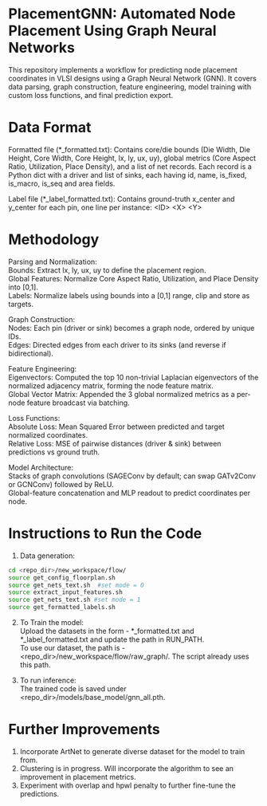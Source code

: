 # PlacementGNN: Automated Node Placement Using Graph Neural Networks

This repository implements a workflow for predicting node placement coordinates in VLSI designs using a Graph Neural Network (GNN). It covers data parsing, graph construction, feature engineering, model training with custom loss functions, and final prediction export.

# Data Format

Formatted file (*_formatted.txt): Contains core/die bounds (Die Width, Die Height, Core Width, Core Height, lx, ly, ux, uy), global metrics (Core Aspect Ratio, Utilization, Place Density), and a list of net records. Each record is a Python dict with a driver and list of sinks, each having id, name, is_fixed, is_macro, is_seq and area fields.

Label file (*_label_formatted.txt): Contains ground-truth x_center and y_center for each pin, one line per instance: &lt;ID&gt; &lt;X&gt; &lt;Y&gt;

# Methodology

Parsing and Normalization: \
Bounds: Extract lx, ly, ux, uy to define the placement region. \
Global Features: Normalize Core Aspect Ratio, Utilization, and Place Density into [0,1]. \
Labels: Normalize labels using bounds into a [0,1] range, clip and store as targets.

Graph Construction: \
Nodes: Each pin (driver or sink) becomes a graph node, ordered by unique IDs. \
Edges: Directed edges from each driver to its sinks (and reverse if bidirectional). 

Feature Engineering: \
Eigenvectors: Computed the top 10 non-trivial Laplacian eigenvectors of the normalized adjacency matrix, forming the node feature matrix. \
Global Vector Matrix: Appended the 3 global normalized metrics as a per-node feature broadcast via batching.

Loss Functions: \
Absolute Loss: Mean Squared Error between predicted and target normalized coordinates. \
Relative Loss: MSE of pairwise distances (driver & sink) between predictions vs ground truth.

Model Architecture: \
Stacks of graph convolutions (SAGEConv by default; can swap GATv2Conv or GCNConv) followed by ReLU. \
Global-feature concatenation and MLP readout to predict coordinates per node.


# Instructions to Run the Code
1. Data generation: 

```bash
cd <repo_dir>/new_workspace/flow/
source get_config_floorplan.sh
source get_nets_text.sh  #set mode = 0
source extract_input_features.sh
source get_nets_text.sh #set mode = 1
source get_formatted_labels.sh
```

2. To Train the model: \
Upload the datasets in the form - *_formatted.txt and *_label_formatted.txt and update the path in RUN_PATH. \
To use our dataset, the path is - &lt;repo_dir&gt;/new_workspace/flow/raw_graph/. The script already uses this path. 

3. To run inference: \
The trained code is saved under &lt;repo_dir&gt;/models/base_model/gnn_all.pth. 

# Further Improvements
1. Incorporate ArtNet to generate diverse dataset for the model to train from. 
2. Clustering is in progress. Will incorporate the algorithm to see an improvement in placement metrics. 
3. Experiment with overlap and hpwl penalty to further fine-tune the predictions. 
